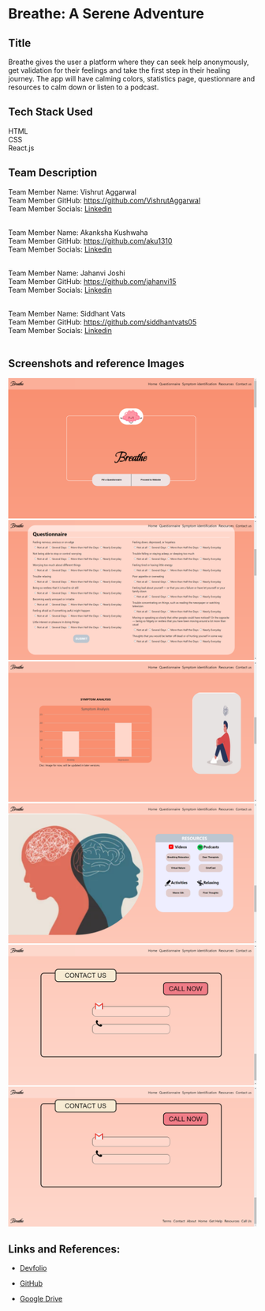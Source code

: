 # Breathe: A Serene Adventure

## Title

Breathe gives the user a platform where they can seek help anonymously, get validation for their feelings and take the first step in their healing journey. The app will have calming colors, statistics page, questionnare and resources to calm down or listen to a podcast.

## Tech Stack Used

HTML<br/>
CSS<br/>
React.js<br/>

## Team Description

Team Member Name: Vishrut Aggarwal<br/>
Team Member GitHub: https://github.com/VishrutAggarwal<br/>
Team Member Socials: [Linkedin](https://www.linkedin.com/in/vishrut-aggarwal/)<br/><br/>

Team Member Name: Akanksha Kushwaha<br/>
Team Member GitHub: https://github.com/aku1310<br/>
Team Member Socials: [Linkedin](https://www.linkedin.com/in/akankshakushwaha/)<br/><br/>

Team Member Name: Jahanvi Joshi<br/>
Team Member GitHub: https://github.com/jahanvi15<br/>
Team Member Socials: [Linkedin](https://www.linkedin.com/in/jahanvi-joshi-6645471b5/)<br/><br/>

Team Member Name: Siddhant Vats<br/>
Team Member GitHub: https://github.com/siddhantvats05<br/>
Team Member Socials: [Linkedin](https://www.linkedin.com/in/siddhant-vats/)<br/><br/>


## Screenshots and reference Images

![Screenshot 1](./screenshots/1.png)
![Screenshot 2](./screenshots/2.png)
![Screenshot 3](./screenshots/3.png)
![Screenshot 4](./screenshots/4.png)
![Screenshot 5](./screenshots/5.png)
![Screenshot 6](./screenshots/6.png)

## Links and References: 

- [Devfolio](your_devfolio_link_here)

- [GitHub](https://github.com/aku1310/breathe)

- [Google Drive](your_demo_video_link_here)